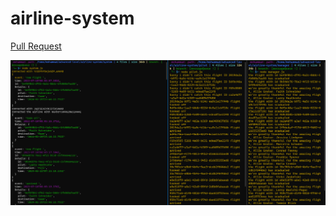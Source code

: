 # airline-system

[Pull Request](https://github.com/Mohammad-Keath/airline-system/pull/3)


![message queue](./message%20queue.png)
